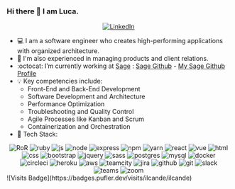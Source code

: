 ### Hi there 👋 I am Luca. 
<div align="center">
	<a href="https://www.linkedin.com/in/luca-candela/" target="_blank">
	    <img alt="LinkedIn" src="https://img.shields.io/badge/linkedin-%230077B5.svg?&style=for-the-badge&logo=linkedin&logoColor=white" />
	</a>
</div>

- :computer:  I am a software engineer who creates high-performing applications with organized architecture.
- :open_file_folder:  I'm also experienced in managing products and client relations.
- :octocat:  I’m currently working at [Sage](http://www.sage.com) : [Sage Github](https://github.com/Sage) - [My Sage Github Profile](https://github.com/LucaCande)
- :bulb:  Key competencies include:
   - Front-End and Back-End Development
   - Software Development and Architecture
   - Performance Optimization
   - Troubleshooting and Quality Control
   - Agile Processes like Kanban and Scrum
   - Containerization and Orchestration
- :wrench: Tech Stack:

<div align="center">	
	<img title="RoR" alt="RoR" src="https://img.shields.io/badge/Ruby_on_Rails-CC0000?style=for-the-badge&logo=ruby-on-rails&logoColor=white" />
	<img title="ruby" alt="ruby" src="https://img.shields.io/badge/Ruby-CC342D?style=for-the-badge&logo=ruby&logoColor=white" />
	<img title="js" alt="js" src="https://img.shields.io/badge/JavaScript-323330?style=for-the-badge&logo=javascript&logoColor=F7DF1E" />
	<img title="node" alt="node" src="https://img.shields.io/badge/Node.js-339933?style=for-the-badge&logo=nodedotjs&logoColor=white" />
	<img title="express" alt="express" src="https://img.shields.io/badge/Express.js-000000?style=for-the-badge&logo=express&logoColor=white" />
	<img title="npm" alt="npm" src="https://img.shields.io/badge/npm-CB3837?style=for-the-badge&logo=npm&logoColor=white" />
	<img title="yarn" alt="yarn" src="https://img.shields.io/badge/Yarn-2C8EBB?style=for-the-badge&logo=yarn&logoColor=white" />
	<img title="react" alt="react" src="https://img.shields.io/badge/React-20232A?style=for-the-badge&logo=react&logoColor=61DAFB" />
	<img title="vue" alt="vue" src="https://img.shields.io/badge/Vue.js-35495E?style=for-the-badge&logo=vuedotjs&logoColor=4FC08D" />
	<img title="html" alt="html" src="https://img.shields.io/badge/HTML5-E34F26?style=for-the-badge&logo=html5&logoColor=white" />
	<img title="css" alt="css" src="https://img.shields.io/badge/CSS3-1572B6?style=for-the-badge&logo=css3&logoColor=white" />
	<img title="bootstrap" alt="bootstrap" src="https://img.shields.io/badge/Bootstrap-563D7C?style=for-the-badge&logo=bootstrap&logoColor=white" />
	<img title="jquery" alt="jquery" src="https://img.shields.io/badge/jQuery-0769AD?style=for-the-badge&logo=jquery&logoColor=white" />
	<img title="sass" alt="sass" src="https://img.shields.io/badge/Sass-CC6699?style=for-the-badge&logo=sass&logoColor=white" />
	<img title="postgres" alt="postgres" src="https://img.shields.io/badge/PostgreSQL-316192?style=for-the-badge&logo=postgresql&logoColor=white" />
	<img title="mysql" alt="mysql" src="https://img.shields.io/badge/MySQL-00000F?style=for-the-badge&logo=mysql&logoColor=white" />
	<img title="docker" alt="docker" src="https://img.shields.io/badge/Docker-2CA5E0?style=for-the-badge&logo=docker&logoColor=white" />
	<img title="circleci" alt="circleci" src="https://img.shields.io/badge/circleci-343434?style=for-the-badge&logo=circleci&logoColor=white" />
	<img title="heroku" alt="heroku" src="https://img.shields.io/badge/Heroku-430098?style=for-the-badge&logo=heroku&logoColor=white" />
	<img title="aws" alt="aws" src="https://img.shields.io/badge/Amazon_AWS-FF9900?style=for-the-badge&logo=amazonaws&logoColor=white" />
	<img title="teamcity" alt="teamcity" src="https://img.shields.io/badge/TeamCity-000000?style=for-the-badge&logo=TeamCity&logoColor=white" />
	<img title="jira" alt="jira" src="https://img.shields.io/badge/Jira-0052CC?style=for-the-badge&logo=Jira&logoColor=white" />
	<img title="github" alt="github" src="https://img.shields.io/badge/GitHub-100000?style=for-the-badge&logo=github&logoColor=white" />
	<img title="git" alt="git" src="https://img.shields.io/badge/Git-F05032?style=for-the-badge&logo=git&logoColor=white" />
	<img title="slack" alt="slack" src="https://img.shields.io/badge/Slack-4A154B?style=for-the-badge&logo=slack&logoColor=white" />
	<img title="teams" alt="teams" src="https://img.shields.io/badge/Microsoft_Teams-6264A7?style=for-the-badge&logo=microsoft-teams&logoColor=white" />
	<img title="zoom" alt="zoom" src="https://img.shields.io/badge/Zoom-2D8CFF?style=for-the-badge&logo=zoom&logoColor=white" />
</div>
![Visits Badge](https://badges.pufler.dev/visits/ilcande/ilcande)
<!--
Here are some ideas to get you started:

- 🔭 I’m currently working on ...
- 🌱 I’m currently learning ...
- 👯 I’m looking to collaborate on ...
- 🤔 I’m looking for help with ...
- 💬 Ask me about ...
- 📫 How to reach me: ...
- 😄 Pronouns: ...
- ⚡ Fun fact: ...
-->
